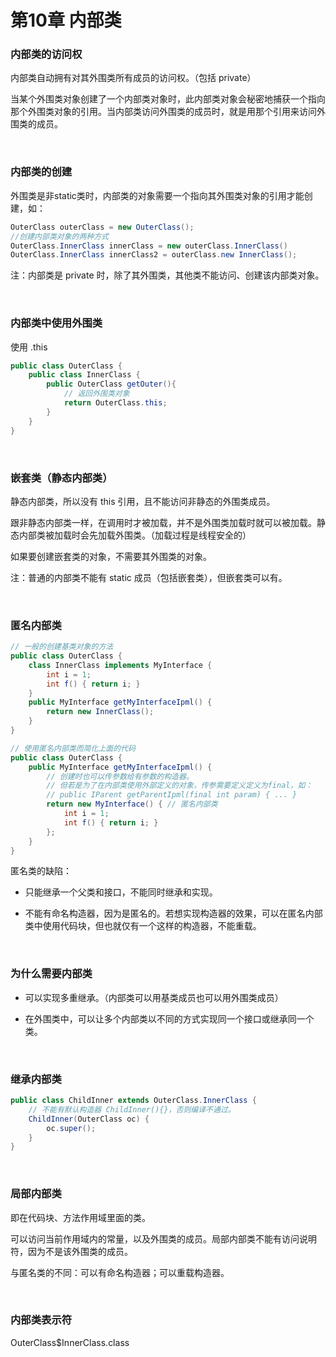 # 第10章 内部类

### 内部类的访问权

内部类自动拥有对其外围类所有成员的访问权。（包括 private）

当某个外围类对象创建了一个内部类对象时，此内部类对象会秘密地捕获一个指向那个外围类对象的引用。当内部类访问外围类的成员时，就是用那个引用来访问外围类的成员。

​    


### 内部类的创建
外围类是非static类时，内部类的对象需要一个指向其外围类对象的引用才能创建，如：
```java
OuterClass outerClass = new OuterClass();
//创建内部类对象的两种方式
OuterClass.InnerClass innerClass = new outerClass.InnerClass()
OuterClass.InnerClass innerClass2 = outerClass.new InnerClass();
```
注：内部类是 private 时，除了其外围类，其他类不能访问、创建该内部类对象。

​    


### 内部类中使用外围类
使用 .this
```java
public class OuterClass {
    public class InnerClass {
        public OuterClass getOuter(){
            // 返回外围类对象
            return OuterClass.this;
        }
    }
}
```

​    

### 嵌套类（静态内部类）

静态内部类，所以没有 this 引用，且不能访问非静态的外围类成员。

跟非静态内部类一样，在调用时才被加载，并不是外围类加载时就可以被加载。静态内部类被加载时会先加载外围类。（加载过程是线程安全的）

如果要创建嵌套类的对象，不需要其外围类的对象。

注：普通的内部类不能有 static 成员（包括嵌套类），但嵌套类可以有。

​    


### 匿名内部类

```java
// 一般的创建基类对象的方法
public class OuterClass {
    class InnerClass implements MyInterface {
        int i = 1;
        int f() { return i; }
    }
    public MyInterface getMyInterfaceIpml() {
        return new InnerClass();
    }
}
```
```java
// 使用匿名内部类而简化上面的代码
public class OuterClass {
    public MyInterface getMyInterfaceIpml() {
        // 创建时也可以传参数给有参数的构造器。
        // 但若是为了在内部类使用外部定义的对象，传参需要定义定义为final，如：
        // public IParent getParentIpml(final int param) { ... }
        return new MyInterface() { // 匿名内部类
            int i = 1;
            int f() { return i; }
        };
    }
}
```
匿名类的缺陷：

- 只能继承一个父类和接口，不能同时继承和实现。

- 不能有命名构造器，因为是匿名的。若想实现构造器的效果，可以在匿名内部类中使用代码块，但也就仅有一个这样的构造器，不能重载。


​    

### 为什么需要内部类

- 可以实现多重继承。（内部类可以用基类成员也可以用外围类成员）

- 在外围类中，可以让多个内部类以不同的方式实现同一个接口或继承同一个类。

​    

### 继承内部类

```java
public class ChildInner extends OuterClass.InnerClass { 
    // 不能有默认构造器 ChildInner(){}，否则编译不通过。
    ChildInner(OuterClass oc) {
        oc.super();
    }
}
```

​    

### 局部内部类

即在代码块、方法作用域里面的类。

可以访问当前作用域内的常量，以及外围类的成员。局部内部类不能有访问说明符，因为不是该外围类的成员。

与匿名类的不同：可以有命名构造器；可以重载构造器。

​    

### 内部类表示符

OuterClass$InnerClass.class
